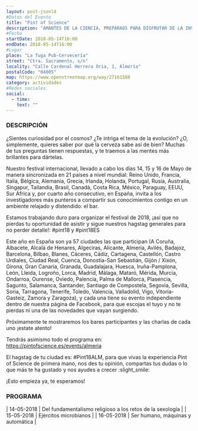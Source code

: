 ```yaml
---
layout: post-jsonld
#Datos del Evento
title: "Pint of Science"
description: "AMANTES DE LA CIENCIA, PREPARAOS PARA DISFRUTAR DE LA INVESTIGACIÓN PUNTERA EN EL MEJOR DE LOS AMBIENTES: ¡EL BAR!"
#Fecha
startDate: 2018-05-14T16:00
endDate: 2018-05-14T16:00
#Lugar
place: "La fuga Pub-Cervecería"
street: "Ctra. Sacramento, s/n"
locality: "Calle Cardenal Herrera Oria, 1, Almería"
postalCode: "04005"
map: https://www.openstreetmap.org/way/27161588
category: actividades
#Redes sociales.
social:	
  - time: 
    text: ""
---
```


### DESCRIPCIÓN

¿Sientes curiosidad por el cosmos? ¿Te intriga el tema de la evolución? ¿O, simplemente, quieres saber por qué la cerveza sabe así de bien? Muchas de tus preguntas tienen respuestas, y te traemos a las mentes más brillantes para dártelas.

Nuestro festival internacional, llevado a cabo los días 14, 15 y 16 de Mayo de manera sincronizada en 21 países a nivel mundial: Reino Unido, Francia, Italia, Bélgica, Alemania, Grecia, Irlanda, Holanda, Portugal, Rusia, Australia, Singapur, Tailandia, Brasil, Canadá, Costa Rica, México, Paraguay, EEUU, Sur África y, por cuarto año consecutivo, en España, invita a los investigadores más punteros a compartir sus conocimientos contigo en un ambiente relajado y distendido: el bar.

Estamos trabajando duro para organizar el festival de 2018, ¡así que no pierdas tu oportunidad de asistir y sigue nuestros hagstag generales para no perder detalle!: #pint18 y #pint18ES

Este año en España son ya 57 ciudades las que participan (A Coruña, Albacete, Alcalá de Henares, Algeciras, Alicante, Almería, Avilés, Badajoz, Barcelona, Bilbao, Blanes, Cáceres, Cádiz, Cartagena, Castellón, Castro Urdiales, Ciudad Real, Cuenca, Donostia-San Sebastián, Gijón / Xixón, Girona, Gran Canaria, Granada, Guadalajara, Huesca, Iruña-Pamplona, León, Lleida, Logroño, Lorca, Madrid, Málaga, Mataró, Mérida, Murcia, Ondarroa, Ourense, Oviedo, Palencia, Palma de Mallorca, Plasencia, Sagunto, Salamanca, Santander, Santiago de Compostela, Segovia, Sevilla, Soria, Tarragona, Tenerife, Toledo, Valencia, Valladolid, Vigo, Vitoria-Gasteiz, Zamora y Zaragoza), y cada una tiene su evento independiente dentro de nuestra página de Facebook, para que escojas el tuyo y no te pierdas ni una de las novedades que vayan surgiendo.

Próximamente te mostraremos los bares participantes y las charlas de cada uno ¡estate atento!

Tendrás asimismo todo el programa en: https://pintofscience.es/events/almeria

El hagstag de tu ciudad es: #Pint18ALM, para que vivas la experiencia Pint of Science de primera mano, nos des tu opinión, compartas tus dudas o lo que más te ha gustado y nos ayudes a crecer :slight_smile:

¡Esto empieza ya, te esperamos!

### PROGRAMA
| 14-05-2018 | Del fundamentalismo religioso a los retos de la sexología |
| 15-05-2018 | Ejércitos microbianos |
| 16-05-2018 | Ser humano, máquinas y automática |
